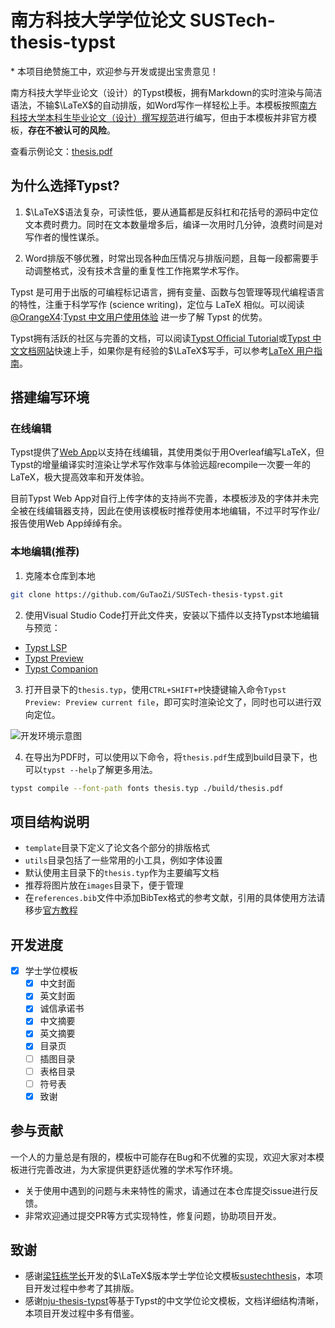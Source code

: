 # 南方科技大学学位论文 SUSTech-thesis-typst

\* 本项目绝赞施工中，欢迎参与开发或提出宝贵意见！

南方科技大学毕业论文（设计）的Typst模板，拥有Markdown的实时渲染与简洁语法，不输$\LaTeX$的自动排版，如Word写作一样轻松上手。本模板按照[南方科技大学本科生毕业论文（设计）撰写规范](https://tao.sustech.edu.cn/studentService/graduation_project.html)进行编写，但由于本模板并非官方模板，**存在不被认可的风险**。

查看示例论文：[thesis.pdf](./build/thesis.pdf)

## 为什么选择Typst?

1. $\LaTeX$语法复杂，可读性低，要从通篇都是反斜杠和花括号的源码中定位文本费时费力。同时在文本数量增多后，编译一次用时几分钟，浪费时间是对写作者的慢性谋杀。

2. Word排版不够优雅，时常出现各种血压情况与排版问题，且每一段都需要手动调整格式，没有技术含量的重复性工作拖累学术写作。

Typst 是可用于出版的可编程标记语言，拥有变量、函数与包管理等现代编程语言的特性，注重于科学写作 (science writing)，定位与 LaTeX 相似。可以阅读[@OrangeX4](https://github.com/OrangeX4):[Typst 中文用户使用体验](https://zhuanlan.zhihu.com/p/669097092) 进一步了解 Typst 的优势。

Typst拥有活跃的社区与完善的文档，可以阅读[Typst Official Tutorial](https://typst.app/docs/tutorial/)或[Typst 中文文档网站](https://typst-doc-cn.github.io/docs/)快速上手，如果你是有经验的$\LaTeX$写手，可以参考[LaTeX 用户指南](https://typst-doc-cn.github.io/docs/guides/guide-for-latex-users/)。

## 搭建编写环境

### 在线编辑

Typst提供了[Web App](https://typst.app/)以支持在线编辑，其使用类似于用Overleaf编写LaTeX，但Typst的增量编译实时渲染让学术写作效率与体验远超recompile一次要一年的LaTeX，极大提高效率和开发体验。

目前Typst Web App对自行上传字体的支持尚不完善，本模板涉及的字体并未完全被在线编辑器支持，因此在使用该模板时推荐使用本地编辑，不过平时写作业/报告使用Web App绰绰有余。

### 本地编辑(推荐)

1. 克隆本仓库到本地

```bash
git clone https://github.com/GuTaoZi/SUSTech-thesis-typst.git
```

2. 使用Visual Studio Code打开此文件夹，安装以下插件以支持Typst本地编辑与预览：
- [Typst LSP](https://marketplace.visualstudio.com/items?itemName=nvarner.typst-lsp)
- [Typst Preview](https://marketplace.visualstudio.com/items?itemName=mgt19937.typst-preview)
- [Typst Companion](https://marketplace.visualstudio.com/items?itemName=CalebFiggers.typst-companion)

3. 打开目录下的`thesis.typ`，使用`CTRL+SHIFT+P`快捷键输入命令`Typst Preview: Preview current file`，即可实时渲染论文了，同时也可以进行双向定位。

![开发环境示意图](https://s2.loli.net/2024/01/21/VBqM3uoxA7yJ2t4.png)

4. 在导出为PDF时，可以使用以下命令，将`thesis.pdf`生成到build目录下，也可以`typst --help`了解更多用法。

```bash
typst compile --font-path fonts thesis.typ ./build/thesis.pdf
```

## 项目结构说明

- `template`目录下定义了论文各个部分的排版格式
- `utils`目录包括了一些常用的小工具，例如字体设置
- 默认使用主目录下的`thesis.typ`作为主要编写文档
- 推荐将图片放在`images`目录下，便于管理
- 在`references.bib`文件中添加BibTex格式的参考文献，引用的具体使用方法请移步[官方教程](https://typst.app/docs/reference/model/cite/)

## **开发进度**
- [x] 学士学位模板
    - [x] 中文封面
    - [x] 英文封面
    - [x] 诚信承诺书
    - [x] 中文摘要
    - [x] 英文摘要
    - [x] 目录页
    - [ ] 插图目录
    - [ ] 表格目录
    - [ ] 符号表
    - [x] 致谢

## 参与贡献

一个人的力量总是有限的，模板中可能存在Bug和不优雅的实现，欢迎大家对本模板进行完善改进，为大家提供更舒适优雅的学术写作环境。

- 关于使用中遇到的问题与未来特性的需求，请通过在本仓库提交issue进行反馈。
- 非常欢迎通过提交PR等方式实现特性，修复问题，协助项目开发。

## 致谢

- 感谢[梁钰栋学长](https://github.com/iydon)开发的$\LaTeX$版本学士学位论文模板[sustechthesis](https://github.com/iydon/sustechthesis)，本项目开发过程中参考了其排版。
- 感谢[nju-thesis-typst](https://github.com/nju-lug/nju-thesis-typst)等基于Typst的中文学位论文模板，文档详细结构清晰，本项目开发过程中多有借鉴。

